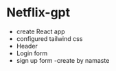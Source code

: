 # Netflix-gpt
  - create React app
  - configured tailwind css
  - Header
  - Login form
  - sign up form
  -create by namaste
